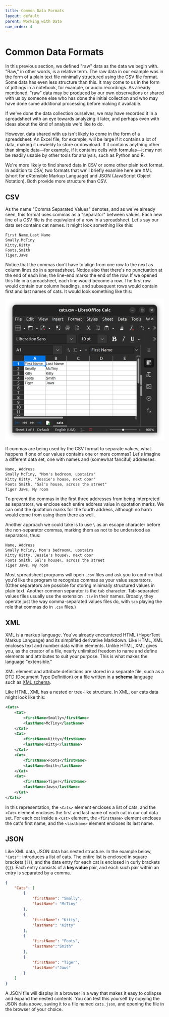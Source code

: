 ```yaml
---
title: Common Data Formats
layout: default
parent: Working with Data
nav_order: 4
---
```

# Common Data Formats

In this previous section, we defined "raw" data as the data we begin with. "Raw," in other words, is a relative term. The raw data in our example was in the form of a plain text file minimally structured using the CSV file format. Some data has even less structure than this. It may come to us in the form of jottings in a notebook, for example, or audio recordings. As already mentioned, "raw" data may be produced by our own observations or shared with us by someone else who has done the initial collection and who may have done some additional processing before making it available.

If we've done the data collection ourselves, we may have recorded it in a spreadsheet with an eye towards analyzing it later, and perhaps even with ideas about the kind of analysis we'd like to do.

However, data shared with us isn't likely to come in the form of a spreadsheet. An Excel file, for example, will be large if it contains a lot of data, making it unwieldy to store or download. If it contains anything other than simple data&mdash;for example, if it contains cells with formulas&mdash;it may not be readily usable by other tools for analysis, such as Python and R.

We're more likely to find shared data in CSV or some other plain text format. In addition to CSV, two formats that we'll briefly examine here are XML (short for eXtensible Markup Language) and JSON (JavaScript Object Notation). Both provide more structure than CSV.

## CSV

As the name "Comma Separated Values" denotes, and as we've already seen, this format uses commas as a "separator" between values. Each new line of a CSV file is the equivalent of a row in a spreadsheet. Let's say our data set contains cat names. It might look something like this:

```csv
First Name,Last Name
Smally,McTiny
Kitty,Kitty
Foots,Smith
Tiger,Jaws
```
Notice that the commas don't have to align from one row to the next as column lines do in a spreadsheet. Notice also that there's no punctuation at the end of each line; the line-end marks the end of the row. If we opened this file in a spreadsheet, each line would become a row. The first row would contain our column headings, and subsequent rows would contain first and last names of cats. It would look something like this:

![Cats data as viewed in a spreadsheet](../assets/librecalc_cats.png)

If commas are being used by the CSV format to separate values, what happens if one of our values contains one or more commas? Let's imagine a different data set, one with names and (somewhat fanciful) addresses:

```csv
Name, Address
Smally McTiny, "Mom's bedroom, upstairs"
Kitty Kitty, "Jessie's house, next door"
Foots Smith, "Sal's house, across the street"
Tiger Jaws, My room 
```
To prevent the commas in the first three addresses from being interpreted as separators, we enclose each entire address value in quotation marks. We can omit the quotation marks for the fourth address, although no harm would come from using them there as well.

Another approach we could take is to use `\` as an escape character before the non-separator commas, marking them as not to be understood as separators, thus:

```csv
Name, Address
Smally McTiny, Mom's bedroom\, upstairs
Kitty Kitty, Jessie's house\, next door
Foots Smith, Sal's house\, across the street
Tiger Jaws, My room 
```
Most spreadsheet programs will open `.csv` files and ask you to confirm that you'd like the program to recognize commas as your value separators. (Other separators are possible for storing minimally structured values in plain text. Another common separator is the `tab` character. Tab-separated values files usually use the extension `.tsv` in their names. Broadly, they operate just the way comma-separated values files do, with `tab` playing the role that commas do in `.csv` files.)

## XML

XML is a markup language. You've already encountered HTML (HyperText Markup Language) and its simplified derivative Markdown. Like HTML, XML encloses text and number data within elements. Unlike HTML, XML gives you, as the creator of a file, nearly unlimited freedom to name and define elements and attributes to suit your purpose. This is what makes the language "extensible."

XML element and attribute definitions are stored in a separate file, such as a DTD (Document Type Definition) or a file written in a **schema** language such as [XML schema](https://en.wikipedia.org/wiki/XML_Schema_(W3C)).

Like HTML, XML has a nested or tree-like structure. In XML, our cats data might look like this:

```xml
<Cats>
    <Cat>
        <firstName>Smally</firstName>
        <lastName>McTiny</lastName>
    </Cat>
    <Cat>
        <firstName>Kitty</firstName>
        <lastName>Kitty</lastName>
    </Cat>
    <Cat>
        <firstName>Foots</firstName>
        <lastName>Smith</lastName>
    </Cat>
    <Cat>
        <firstName>Tiger</firstName>
        <lastName>Jaws</lastName>
    </Cat>
</Cats>
```
In this representation, the `<Cats>` element encloses a list of cats, and the `<Cat>` element encloses the first and last name of each cat in our cat data set. For each cat inside a `<Cat>` element, the `<firstName>` element encloses the cat's first name, and the `<lastName>` element encloses its last name.

## JSON

Like XML data, JSON data has nested structure. In the example below, `"Cats":` introduces a list of cats. The entire list is enclosed in square brackets (`[]`), and the data entry for each cat is enclosed in curly brackets (`{}`). Each entry consists of a **key:value** pair, and each such pair within an entry is separated by a comma.

```json
{
    "Cats": [
        {
            "firstName": "Smally",
            "lastName": "McTiny"
        },
        {
            "firstName": "Kitty",
            "lastName": "Kitty"
        },
        {
            "firstName": "Foots",
            "lastName":"Smith"
        },
        {
            "firstName": "Tiger",
            "lastName":"Jaws"
        }
    ]
} 
```

A JSON file will display in a browser in a way that makes it easy to collapse and expand the nested contents. You can test this yourself by copying the JSON data above, saving it to a file named `cats.json`, and opening the file in the browser of your choice.